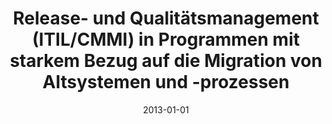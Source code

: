 ---
abstract: ''
authors:
- Christof Kier
date: '2013-01-01'
featured: false
publication_types:
- '7'
publishDate: '2013-01-01'
title: Release- und Qualitätsmanagement (ITIL/CMMI) in Programmen mit starkem Bezug
  auf die Migration von Altsystemen und -prozessen
url_pdf: ''
---